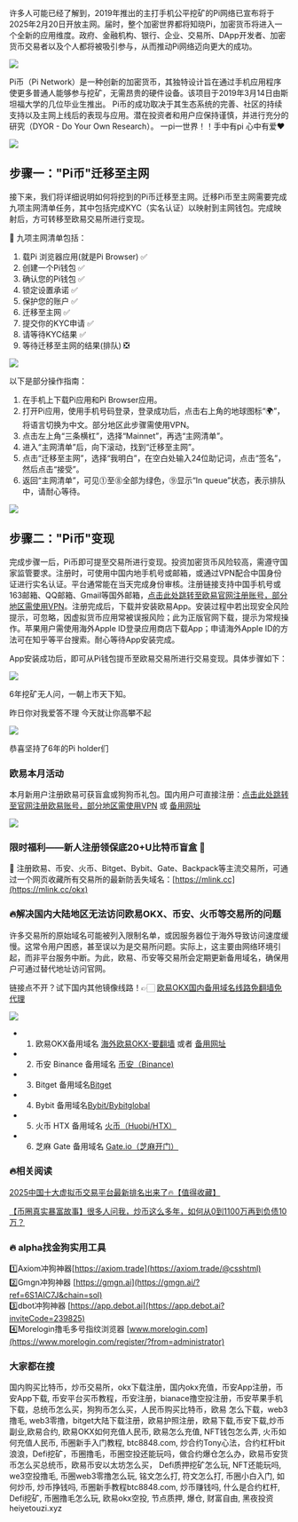 许多人可能已经了解到，2019年推出的主打手机公平挖矿的Pi网络已宣布将于2025年2月20日开放主网。届时，整个加密世界都将知晓Pi，加密货币将进入一个全新的应用维度。政府、金融机构、银行、企业、交易所、DApp开发者、加密货币交易者以及个人都将被吸引参与，从而推动Pi网络迈向更大的成功。

![](https://fe095ec.webp.li/pi-coin-001.png)

Pi币（Pi Network）是一种创新的加密货币，其独特设计旨在通过手机应用程序使更多普通人能够参与挖矿，无需昂贵的硬件设备。该项目于2019年3月14日由斯坦福大学的几位毕业生推出。
Pi币的成功取决于其生态系统的完善、社区的持续支持以及主网上线后的表现与应用。潜在投资者和用户应保持谨慎，并进行充分的研究（DYOR - Do Your Own Research）。
一pi一世界！！手中有pi 心中有爱❤️

![](https://fe095ec.webp.li/pi-coin-002.png)

## 步骤一："Pi币"迁移至主网

接下来，我们将详细说明如何将挖到的Pi币迁移至主网。迁移Pi币至主网需要完成九项主网清单任务，其中包括完成KYC（实名认证）以映射到主网钱包。完成映射后，方可转移至欧易交易所进行变现。

🌟 九项主网清单包括：
1. 载Pi 浏览器应用(就是Pi Browser)        ✅
2. 创建一个Pi钱包                        ✅
3. 确认您的Pi钱包                        ✅
4. 锁定设置承诺                          ✅
5. 保护您的账户                          ✅
6. 迁移至主网                            ✅
7. 提交你的KYC申请                       ✅
8. 请等待KYC结果                         ✅
9. 等待迁移至主网的结果(排队)              ❎

![](https://fe095ec.webp.li/pi-coin-006.png)

以下是部分操作指南：
1. 在手机上下载Pi应用和Pi Browser应用。
2. 打开Pi应用，使用手机号码登录，登录成功后，点击右上角的地球图标“🌍”，将语言切换为中文。部分地区此步骤需使用VPN。
3. 点击左上角“三条横杠”，选择“Mainnet”，再选“主网清单”。
4. 进入“主网清单”后，向下滚动，找到“迁移至主网”。
5. 点击“迁移至主网”，选择“我明白”，在空白处输入24位助记词，点击“签名”，然后点击“接受”。
6. 返回“主网清单”，可见⓵至⓼全部为绿色，⓽显示“In queue”状态，表示排队中，请耐心等待。

![](https://fe095ec.webp.li/pi-coin-005.png)

## 步骤二："Pi币"变现
完成步骤一后，Pi币即可提至交易所进行变现。投资加密货币风险较高，需遵守国家监管要求。注册时，可使用中国内地手机号或邮箱，或通过VPN配合中国身份证进行实名认证。平台通常能在当天完成身份审核。注册链接支持中国手机号或163邮箱、QQ邮箱、Gmail等国外邮箱，[点击此处跳转至欧易官网注册账号，部分地区需使用VPN](https://www.oucnyi.net/zh-hans/join/18639032)。注册完成后，下载并安装欧易App。安装过程中若出现安全风险提示，可忽略，因虚拟货币应用常被误报风险；此为正版官网下载，提示为常规操作。苹果用户需使用海外Apple ID登录应用商店下载App；申请海外Apple ID的方法可在知乎等平台搜索。耐心等待App安装完成。

App安装成功后，即可从Pi钱包提币至欧易交易所进行交易变现。具体步骤如下：

![](https://fe095ec.webp.li/pi-coin-007.png)

6年挖矿无人问，一朝上市天下知。

昨日你对我爱答不理
今天就让你高攀不起

![](https://fe095ec.webp.li/pi-coin-008.png)

恭喜坚持了6年的Pi holder们

### 欧易本月活动
本月新用户注册欧易可获盲盒或狗狗币礼包。国内用户可直接注册：[点击此处跳转至官网注册欧易账号，部分地区需使用VPN](https://www.okx.com/join/18639032) 或 [备用网址](https://www.oucnyi.net/zh-hans/join/18639032)

[![](https://fe095ec.webp.li/top-10-exchanges-001.jpg)](https://www.oucnyi.net/zh-hans/join/18639032)

### 限时福利——新人注册领保底20+U比特币盲盒 🎁
🎁 注册欧易、币安、火币、Bitget、Bybit、Gate、Backpack等主流交易所，可通过一个网页收藏所有交易所的最新防丢失域名：[https://mlink.cc](https://mlink.cc/okx)

### 🔥解决国内大陆地区无法访问欧易OKX、币安、火币等交易所的问题
许多交易所的原始域名可能被列入限制名单，或因服务器位于海外导致访问速度缓慢。这常令用户困惑，甚至误以为是交易所问题。实际上，这主要由网络环境引起，而非平台服务中断。为此，欧易、币安等交易所会定期更新备用域名，确保用户可通过替代地址访问官网。

链接点不开？试下国内其他镜像线路！👉🏻 [欧易OKX国内备用域名线路免翻墙免代理](https://vlink.cc/okxcn)

[![](https://307e939.webp.li/20250812124552161.png)](https://vlink.cc/okxcn)

- 1. 欧易OKX备用域名 [海外欧易OKX-要翻墙](https://www.okx.com/join/18639032) 或者 [备用网址](https://www.oucnyi.net/zh-hans/join/18639032) 
- 2. 币安 Binance 备用域名 [币安（Binance)](https://accounts.binance.com/zh-CN/register?ref=36457687)
- 3. Bitget 备用域名[Bitget](https://www.bitget.com/zh-CN/referral/register?from=referral&clacCode=VRNEYUTR)
- 4. Bybit 备用域名[Bybit/Bybitglobal](https://www.bybitglobal.com/zh-MY/invite/?ref=VMKORMM)
- 5. 火币 HTX 备用域名 [火币（Huobi/HTX）](https://www.htx.com/invite/zh-cn/1f?invite_code=whf45223)
- 6. 芝麻 Gate 备用域名 [Gate.io（芝麻开门）](https://www.gate.io/zh/signup?ref_type=103&ref=A1ERAQ)

### 🔥相关阅读
[2025中国十大虚拟币交易平台最新排名出来了🔥【值得收藏】](https://btc8848.com/top-10-exchanges/)

[【币圈真实暴富故事】很多人问我，炒币这么多年，如何从0到1100万再到负债10万？](https://heiyetouzi.xyz/biquanstory001/)

### 🔥 alpha找金狗实用工具
1️⃣Axiom冲狗神器[https://axiom.trade](https://axiom.trade/@csshtml)  
2️⃣Gmgn冲狗神器 [https://gmgn.ai](https://gmgn.ai/?ref=6S1AIC7J&chain=sol)  
3️⃣dbot冲狗神器 [https://app.debot.ai](https://app.debot.ai?inviteCode=239825)  
4️⃣Morelogin撸毛多号指纹浏览器 [www.morelogin.com](https://www.morelogin.com/register/?from=administrator)  

### 大家都在搜
国内购买比特币，炒币交易所，okx下载注册，国内okx充值，币安App注册，币安App下载, 币安平台买币教程，币安注册，bianace撸空投注册，币安苹果手机下载，总统币怎么买，狗狗币怎么买，人民币购买比特币，欧易 怎么下载，web3撸毛, web3零撸，bitget大陆下载注册，欧易护照注册，欧易下载,币安下载,炒币副业,欧易合约, 欧易OKX如何充值人民币, 欧易怎么充值, NFT钱包怎么弄, 火币如何充值人民币, 币圈新手入门教程, btc8848.com, 炒合约Tony心法，合约杠杆bit浪浪，Defi挖矿，币圈撸毛，币圈空投还能玩吗，做合约爆仓怎么办，欧易币安货币怎么买总统币，欧易币安以太坊怎么买， Defi质押挖矿怎么玩, NFT还能玩吗, we3空投撸毛, 币圈web3零撸怎么玩, 铭文怎么打, 符文怎么打, 币圈小白入门, 如何炒币, 炒币挣钱吗, 币圈新手教程btc8848.com, 炒币赚钱吗, 什么是合约杠杆, Defi挖矿, 币圈撸毛怎么玩, 欧易okx空投, 节点质押, 爆仓, 财富自由, 黑夜投资heiyetouzi.xyz